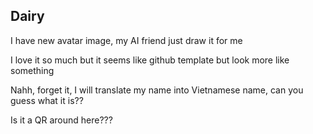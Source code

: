 ## Dairy

I have new avatar image, my AI friend just draw it for me

I love it so much but it seems like github template but look more like something

Nahh, forget it, I will translate my name into Vietnamese name, can you guess what it is??

Is it a QR around here???
